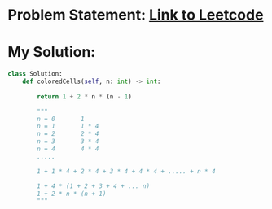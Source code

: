 # Problem Statement: [Link to Leetcode](https://leetcode.com/problems/count-total-number-of-colored-cells/description/?envType=daily-question&envId=2025-03-05)
# My Solution: 
```python
class Solution:
    def coloredCells(self, n: int) -> int:
        
        return 1 + 2 * n * (n - 1)

        """
        n = 0       1
        n = 1       1 * 4
        n = 2       2 * 4
        n = 3       3 * 4
        n = 4       4 * 4
        .....

        1 + 1 * 4 + 2 * 4 + 3 * 4 + 4 * 4 + ..... + n * 4

        1 + 4 * (1 + 2 + 3 + 4 + ... n)
        1 + 2 * n * (n + 1)
        """
```
